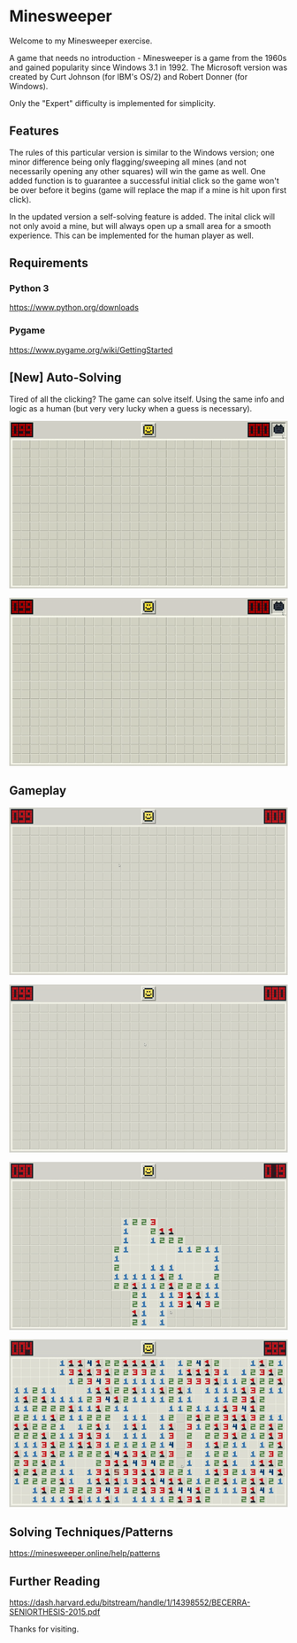 # Minesweeper

Welcome to my Minesweeper exercise.

A game that needs no introduction - Minesweeper is a game from the 1960s and gained popularity since Windows 3.1 in 1992. The Microsoft version was created by Curt Johnson (for IBM's OS/2) and Robert Donner (for Windows).

Only the "Expert" difficulty is implemented for simplicity.

## Features

The rules of this particular version is similar to the Windows version; one minor difference being only flagging/sweeping all mines (and not necessarily opening any other squares) will win the game as well. One added function is to guarantee a successful initial click so the game won't be over before it begins (game will replace the map if a mine is hit upon first click).

In the updated version a self-solving feature is added. The inital click will not only avoid a mine, but will always open up a small area for a smooth experience. This can be implemented for the human player as well.

## Requirements

### Python 3
https://www.python.org/downloads

### Pygame
https://www.pygame.org/wiki/GettingStarted

## [New] Auto-Solving

Tired of all the clicking? The game can solve itself. Using the same info and logic as a human (but very very lucky when a guess is necessary).

![](https://github.com/tianxiaozhang1/minesweeper/blob/main/auto_solve.gif)

![](https://github.com/tianxiaozhang1/minesweeper/blob/main/auto_solve_2.gif)

## Gameplay

![](https://github.com/tianxiaozhang1/minesweeper/blob/main/minesweeper1a.gif)

![](https://github.com/tianxiaozhang1/minesweeper/blob/main/minesweeper2a.gif)

![](https://github.com/tianxiaozhang1/minesweeper/blob/main/minesweeper3a.gif)

![](https://github.com/tianxiaozhang1/minesweeper/blob/main/minesweeper4a.gif)

## Solving Techniques/Patterns

https://minesweeper.online/help/patterns

## Further Reading

https://dash.harvard.edu/bitstream/handle/1/14398552/BECERRA-SENIORTHESIS-2015.pdf

Thanks for visiting.
